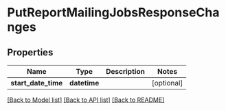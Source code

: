# PutReportMailingJobsResponseChanges

## Properties
Name | Type | Description | Notes
------------ | ------------- | ------------- | -------------
**start_date_time** | **datetime** |  | [optional] 

[[Back to Model list]](../README.md#documentation-for-models) [[Back to API list]](../README.md#documentation-for-api-endpoints) [[Back to README]](../README.md)

